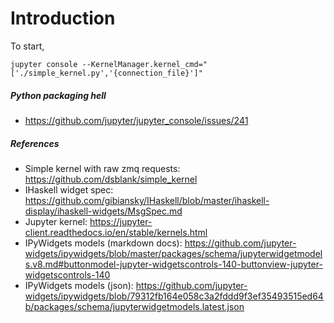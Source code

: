 # Introduction

To start, 

```bash=
jupyter console --KernelManager.kernel_cmd="['./simple_kernel.py','{connection_file}']"
```

##### Python packaging hell

- https://github.com/jupyter/jupyter_console/issues/241

##### References

- Simple kernel with raw zmq requests: https://github.com/dsblank/simple_kernel
- IHaskell widget spec: https://github.com/gibiansky/IHaskell/blob/master/ihaskell-display/ihaskell-widgets/MsgSpec.md
- Jupyter kernel: https://jupyter-client.readthedocs.io/en/stable/kernels.html
- IPyWidgets models (markdown docs): https://github.com/jupyter-widgets/ipywidgets/blob/master/packages/schema/jupyterwidgetmodels.v8.md#buttonmodel-jupyter-widgetscontrols-140-buttonview-jupyter-widgetscontrols-140
- IPyWidgets models (json): https://github.com/jupyter-widgets/ipywidgets/blob/79312fb164e058c3a2fddd9f3ef35493515ed64b/packages/schema/jupyterwidgetmodels.latest.json



